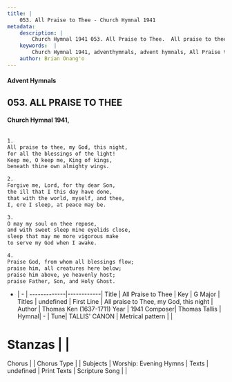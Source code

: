 ```yaml
---
title: |
    053. All Praise to Thee - Church Hymnal 1941
metadata:
    description: |
        Church Hymnal 1941 053. All Praise to Thee.  All praise to thee, my God, this night, for all the blessings of the light! Keep me, O keep me, King of kings, beneath thine own almighty wings.  
    keywords:  |
        Church Hymnal 1941, adventhymnals, advent hymnals, All Praise to Thee, All praise to Thee, my God, this night. 
    author: Brian Onang'o
---
```


#### Advent Hymnals
## 053. ALL PRAISE TO THEE
####  Church Hymnal 1941,

```txt

1.
All praise to thee, my God, this night,
for all the blessings of the light!
Keep me, O keep me, King of kings,
beneath thine own almighty wings.

2.
Forgive me, Lord, for thy dear Son,
the ill that I this day have done,
that with the world, myself, and thee,
I, ere I sleep, at peace may be.

3.
O may my soul on thee repose,
and with sweet sleep mine eyelids close,
sleep that may me more vigorous make
to serve my God when I awake.

4.
Praise God, from whom all blessings flow;
praise him, all creatures here below;
praise him above, ye heavenly host;
praise Father, Son, and Holy Ghost.


```

- |   -  |
-------------|------------|
Title | All Praise to Thee |
Key | G Major |
Titles | undefined |
First Line | All praise to Thee, my God, this night |
Author | Thomas Ken (1637-1711)
Year | 1941
Composer| Thomas Tallis |
Hymnal|  - |
Tune| TALLIS' CANON |
Metrical pattern | |
# Stanzas |  |
Chorus |  |
Chorus Type |  |
Subjects | Worship: Evening Hymns |
Texts | undefined |
Print Texts | 
Scripture Song |  |
    
